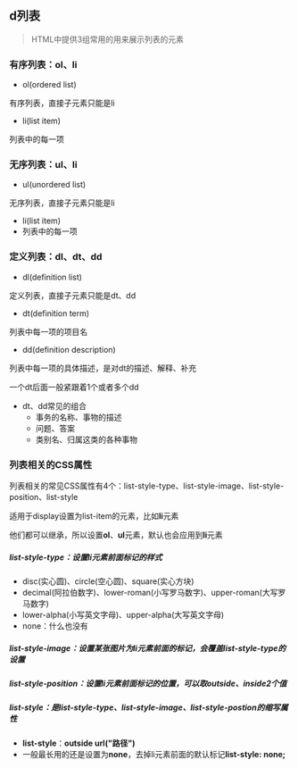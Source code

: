## d列表

> HTML中提供3组常用的用来展示列表的元素

### 有序列表：ol、li

* ol(ordered list)

有序列表，直接子元素只能是li

* li(list item)

列表中的每一项

### 无序列表：ul、li

* ul(unordered list)

无序列表，直接子元素只能是li

* li(list item)
* 列表中的每一项

### 定义列表：dl、dt、dd

* dl(definition list)

定义列表，直接子元素只能是dt、dd

* dt(definition term)

列表中每一项的项目名

* dd(definition description)

列表中每一项的具体描述，是对dt的描述、解释、补充

一个dt后面一般紧跟着1个或者多个dd

* dt、dd常见的组合
  * 事务的名称、事物的描述
  * 问题、答案
  * 类别名、归属这类的各种事物

### 列表相关的CSS属性

列表相关的常见CSS属性有4个：list-style-type、list-style-image、list-style-position、list-style

适用于display设置为list-item的元素，比如**li**元素

他们都可以继承，所以设置**ol**、**ul**元素，默认也会应用到**li**元素

##### list-style-type：设置li元素前面标记的样式

* disc(实心圆)、circle(空心圆)、square(实心方块)
* decimal(阿拉伯数字)、lower-roman(小写罗马数字)、upper-roman(大写罗马数字)
* lower-alpha(小写英文字母)、upper-alpha(大写英文字母)
* none：什么也没有

##### list-style-image：设置某张图片为li元素前面的标记，会覆盖list-style-type的设置

##### list-style-position：设置li元素前面标记的位置，可以取outside、inside2个值

##### list-style：是list-style-type、list-style-image、list-style-postion的缩写属性

* **list-style**：**outside url("路径")**
* 一般最长用的还是设置为**none**，去掉li元素前面的默认标记**list-style: none;**
